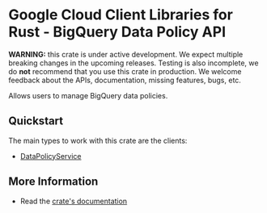 # Google Cloud Client Libraries for Rust - BigQuery Data Policy API

<!-- Code generated by sidekick. DO NOT EDIT. -->

**WARNING:** this crate is under active development. We expect multiple breaking
changes in the upcoming releases. Testing is also incomplete, we do **not**
recommend that you use this crate in production. We welcome feedback about the
APIs, documentation, missing features, bugs, etc.

Allows users to manage BigQuery data policies.

## Quickstart

The main types to work with this crate are the clients:

- [DataPolicyService]

## More Information

- Read the [crate's documentation](https://docs.rs/google-cloud-bigquery-datapolicies-v1/latest/google-cloud-bigquery-datapolicies-v1)

[DataPolicyService]: https://docs.rs/google-cloud-bigquery-datapolicies-v1/latest/google_cloud_bigquery_datapolicies_v1/client/struct.DataPolicyService.html
